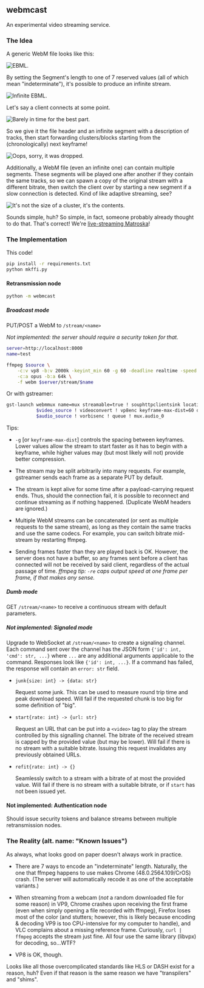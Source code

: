 ## webmcast

An experimental video streaming service.

### The Idea

A generic WebM file looks like this:

![EBML.](https://raw.githubusercontent.com/pyos/webmcast/resource-fork/README.md/1-webm.png)

By setting the Segment's length to one of 7 reserved values
(all of which mean "indeterminate"), it's possible to produce
an infinite stream.

![Infinite EBML.](https://raw.githubusercontent.com/pyos/webmcast/resource-fork/README.md/2-webm-indeterminate.png)

Let's say a client connects at some point.

![Barely in time for the best part.](https://raw.githubusercontent.com/pyos/webmcast/resource-fork/README.md/3-client.png)

So we give it the file header and an infinite segment with
a description of tracks, then start forwarding clusters/blocks starting
from the (chronologically) next keyframe!

![Oops, sorry, it was dropped.](https://raw.githubusercontent.com/pyos/webmcast/resource-fork/README.md/4-clients-data.png)

Additionally, a WebM file (even an infinite one) can contain multiple segments.
These segments will be played one after another if they contain the same tracks,
so we can spawn a copy of the original stream with a different bitrate, then
switch the client over by starting a new segment if a slow connection is detected.
Kind of like adaptive streaming, see?

![It's not the size of a cluster, it's the contents.](https://raw.githubusercontent.com/pyos/webmcast/resource-fork/README.md/5-many-segments-such-stream.png)

Sounds simple, huh? So simple, in fact, someone probably already
thought to do that. That's correct! We're
[live-streaming Matroska](https://matroska.org/technical/streaming/index.html)!

### The Implementation

This code!

```bash
pip install -r requirements.txt
python mkffi.py
```

#### Retransmission node

```bash
python -m webmcast
```

##### Broadcast mode

PUT/POST a WebM to `/stream/<name>`

*Not implemented: the server should require a security token for that.*

```bash
server=http://localhost:8000
name=test

ffmpeg $source \
    -c:v vp8 -b:v 2000k -keyint_min 60 -g 60 -deadline realtime -speed 6 \
    -c:a opus -b:a 64k \
    -f webm $server/stream/$name
```

Or with gstreamer:

```bash
gst-launch webmmux name=mux streamable=true ! souphttpclientsink location=$server/stream/$name \
           $video_source ! videoconvert ! vp8enc keyframe-max-dist=60 deadline=1 ! queue ! mux.video_0 \
           $audio_source ! vorbisenc ! queue ! mux.audio_0
```

Tips:

  * `-g` [or `keyframe-max-dist`] controls the spacing between keyframes.
    Lower values allow the stream to start faster as it has to begin
    with a keyframe, while higher values may (but most likely will not) provide better
    compression.

  * The stream may be split arbitrarily into many requests.
    For example, gstreamer sends each frame as a separate PUT by default.

  * The stream is kept alive for some time after a payload-carrying request ends.
    Thus, should the connection fail, it is possible to reconnect and continue
    streaming as if nothing happened. (Duplicate WebM headers are ignored.)

  * Multiple WebM streams can be concatenated (or sent as multiple requests to
    the same stream), as long as they contain the same tracks and use the same codecs.
    For example, you can switch bitrate mid-stream by restarting ffmpeg.

  * Sending frames faster than they are played back is OK. However, the server
    does not have a buffer, so any frames sent before a client has connected
    will not be received by said client, regardless of the actual passage of time.
    *ffmpeg tip: `-re` caps output speed at one frame per frame, if that makes any sense.*

##### Dumb mode

GET `/stream/<name>` to receive a continuous stream with default parameters.

##### Not implemented: Signaled mode

Upgrade to WebSocket at `/stream/<name>` to create a signaling channel.
Each command sent over the channel has the JSON form `{'id': int, 'cmd': str, ...}`
where `...` are any additional arguments applicable to the command. Responses
look like `{'id': int, ...}`. If a command has failed, the response will contain
an `error: str` field.

  * `junk{size: int} -> {data: str}`

    Request some junk. This can be used to measure round trip time and
    peak download speed. Will fail if the requested chunk is too big for some
    definition of "big".


  * `start{rate: int} -> {url: str}`

    Request an URL that can be put into a `<video>` tag to play the stream
    controlled by this signalling channel. The bitrate of the received stream
    is capped by the provided value (but may be lower). Will fail if there is no
    stream with a suitable bitrate. Issuing this request invalidates any previously
    obtained URLs.

  * `refit{rate: int} -> {}`

    Seamlessly switch to a stream with a bitrate of at most the provided value.
    Will fail if there is no stream with a suitable bitrate, or if `start`
    has not been issued yet.

#### Not implemented: Authentication node

Should issue security tokens and balance streams between multiple retransmission nodes.

### The Reality (alt. name: "Known Issues")

As always, what looks good on paper doesn't always work in practice.

  * There are 7 ways to encode an "indeterminate" length. Naturally, the one that
    ffmpeg happens to use makes Chrome (48.0.2564.109/CrOS) crash. (The server will
    automatically recode it as one of the acceptable variants.)

  * When streaming from a webcam (*not* a random downloaded file for some reason) in VP9,
    Chrome crashes upon receiving the first frame (even when simply opening a file recorded
    with ffmpeg), Firefox loses most of the color (and stutters; however, this is likely
    because encoding & decoding VP9 is too CPU-intensive for my computer to handle), and
    VLC complains about a missing reference frame. Curiously, `curl | ffmpeg` accepts
    the stream just fine. All four use the same library (libvpx) for decoding, so...WTF?

  * VP8 is OK, though.

Looks like all those overcomplicated standards like HLS or DASH exist for a reason, huh?
Even if that reason is the same reason we have "transpilers" and "shims".
